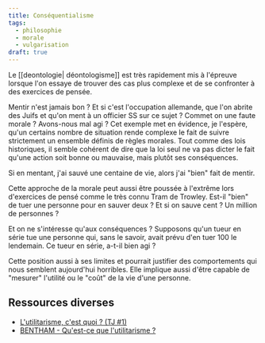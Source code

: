 ```yaml
---
title: Conséquentialisme
tags:
  - philosophie
  - morale
  - vulgarisation
draft: true
---
```


Le [[deontologie| déontologisme]] est très rapidement mis à l'épreuve lorsque l'on essaye de trouver des cas plus complexe et de se confronter à des exercices de pensée.

Mentir n'est jamais bon ? Et si c'est l'occupation allemande, que l'on abrite des Juifs et qu'on ment à un officier SS sur ce sujet ? Commet on une faute morale ? Avons-nous mal agi ? Cet exemple met en évidence, je l'espère, qu'un certains nombre de situation rende complexe le fait de suivre strictement un ensemble définis de règles morales. Tout comme des lois historiques, il semble cohérent de dire que la loi seul ne va pas dicter le fait qu'une action soit bonne ou mauvaise, mais plutôt ses conséquences.

Si en mentant, j'ai sauvé une centaine de vie, alors j'ai "bien" fait de mentir.

Cette approche de la morale peut aussi être poussée à l'extrême lors d'exercices de pensé comme le très connu Tram de Trowley. Est-il "bien" de tuer une personne pour en sauver deux ? Et si on sauve cent ? Un million de personnes ?

Et on ne s'intéresse qu'aux conséquences ? Supposons qu'un tueur en série tue une personne qui, sans le savoir, avait prévu d'en tuer 100 le lendemain. Ce tueur en série, a-t-il bien agi ?

Cette position aussi à ses limites et pourrait justifier des comportements qui nous semblent aujourd'hui horribles. Elle implique aussi d'être capable de "mesurer" l'utilité ou le "coût" de la vie d'une personne.

## Ressources diverses

- [L'utilitarisme, c'est quoi ? (TJ #1)](https://www.youtube.com/watch?v=XRk2VeL0icU)
- [BENTHAM - Qu'est-ce que l'utilitarisme ?](https://www.youtube.com/watch?v=mvamwoVi1KE)

